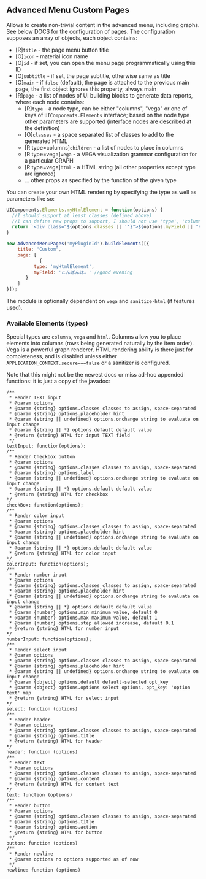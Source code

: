 ## Advanced Menu Custom Pages

Allows to create non-trivial content in the advanced menu, including graphs.
See below DOCS for the configuration of pages. The configuration supposes an
array of objects, each object contains:

- [R]`title` - the page menu button title
- [O]`icon` - material icon name
- [O]`id` - if set, you can open the menu page programmatically using this ID
- [O]`subtitle` - if set, the page subtitle, otherwise same as title
- [O]`main` - if `false` (default), the page is attached to the previous main page, the first object ignores this property, always main
- [R]`page` - a list of nodes of UI building blocks to generate data reports, where each node contains:
    - [R]`type` - a node type, can be either "columns", "vega" or one of keys of `UIComponents.Elements` interface; based on the node type other
      parameters are supported (interface nodes are described at the definition)
    - [O]`classes` - a space separated list of classes to add to the generated HTML
    - [R type=columns]`children` - a list of nodes to place in columns
    - [R type=vega]`vega` - a VEGA visualization grammar configuration for a particular GRAPH
    - [R type=vega]`html` - a HTML string (all other properties except type are ignored)
    - ... other props as specified by the function of the given type

You can create your own HTML rendering by specifying the type as well as parameters like so:
````js
UIComponents.Elements.myHtmlElement = function(options) {
  //I should support at least classes (defined above)
  //I can define new props to support, I should not use 'type', 'columns', 'classes' and 'vega' and 'html'
  return `<div class="${options.classes || ''}">${options.myField || "Hello"}</div>`;
}

new AdvancedMenuPages('myPluginId').buildElements([{
    title: "Custom",
    page: [
            {
          type: 'myHtmlElement',
          myField: 'こんばんは。' //good evening
       }           
    ]
}]);
````

The module is optionally dependent on ``vega`` and `sanitize-html` (if features used).

### Available Elements (types)
Special types are ``columns``, `vega` and `html`. Columns allow you to place elements
into columns (rows being generated naturally by the item order). Vega is a powerful
graph renderer. HTML rendering ability is there just for completeness, and is disabled
unless either ``APPLICATION_CONTEXT.secure===false`` or a sanitizer is configured.

Note that this might not be the newest docs or miss ad-hoc appended functions: it is just a copy of the javadoc:

    /**
     * Render TEXT input
     * @param options
     * @param {string} options.classes classes to assign, space-separated
     * @param {string} options.placeholder hint
     * @param {string || undefined} options.onchange string to evaluate on input change
     * @param {string || *} options.default default value
     * @return {string} HTML for input TEXT field
     */
    textInput: function(options);
    /**
     * Render Checkbox button
     * @param options
     * @param {string} options.classes classes to assign, space-separated
     * @param {string} options.label
     * @param {string || undefined} options.onchange string to evaluate on input change
     * @param {string || *} options.default default value
     * @return {string} HTML for checkbox
    */
    checkBox: function(options);
    /**
     * Render color input
     * @param options
     * @param {string} options.classes classes to assign, space-separated
     * @param {string} options.placeholder hint
     * @param {string || undefined} options.onchange string to evaluate on input change
     * @param {string || *} options.default default value
     * @return {string} HTML for color input
    */
    colorInput: function(options);
    /**
     * Render number input
     * @param options
     * @param {string} options.classes classes to assign, space-separated
     * @param {string} options.placeholder hint
     * @param {string || undefined} options.onchange string to evaluate on input change
     * @param {string || *} options.default default value
     * @param {number} options.min minimum value, default 0
     * @param {number} options.max maximum value, default 1
     * @param {number} options.step allowed increase, default 0.1
     * @return {string} HTML for number input
    */
    numberInput: function(options);
    /**
     * Render select input
     * @param options
     * @param {string} options.classes classes to assign, space-separated
     * @param {string} options.placeholder hint
     * @param {string || undefined} options.onchange string to evaluate on input change
     * @param {object} options.default default-selected opt_key
     * @param {object} options.options select options, opt_key: 'option text' map
     * @return {string} HTML for select input
    */
    select: function (options)
    /**
     * Render header
     * @param options
     * @param {string} options.classes classes to assign, space-separated
     * @param {string} options.title
     * @return {string} HTML for header
    */
    header: function (options) 
    /**
     * Render text
     * @param options
     * @param {string} options.classes classes to assign, space-separated
     * @param {string} options.content
     * @return {string} HTML for content text
    */
    text: function (options) 
    /**
     * Render button
     * @param options
     * @param {string} options.classes classes to assign, space-separated
     * @param {string} options.title
     * @param {string} options.action
     * @return {string} HTML for button
     */
    button: function (options)
    /**
     * Render newline
     * @param options no options supported as of now
     */
    newline: function (options) 
